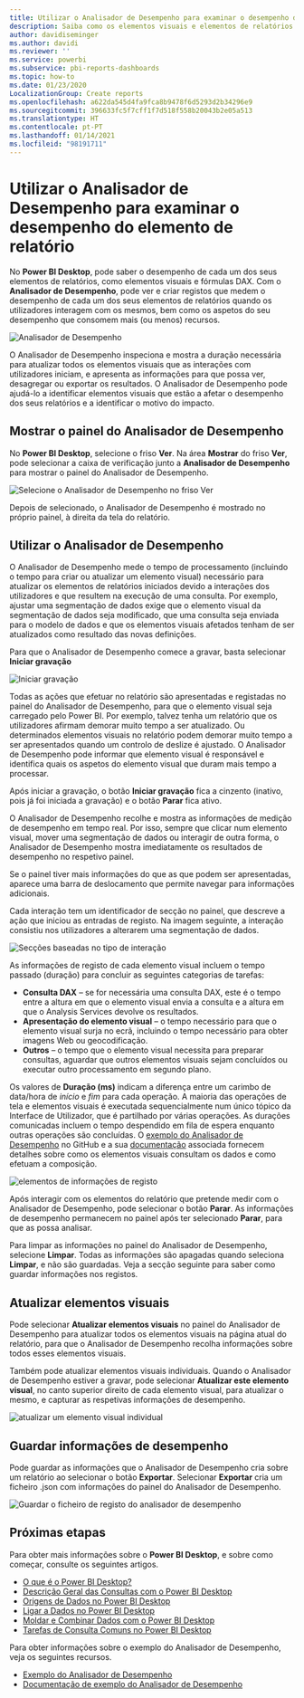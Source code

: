 ```yaml
---
title: Utilizar o Analisador de Desempenho para examinar o desempenho do elemento de relatório no Power BI Desktop
description: Saiba como os elementos visuais e elementos de relatórios estão em termos de utilização de recursos e capacidade de resposta
author: davidiseminger
ms.author: davidi
ms.reviewer: ''
ms.service: powerbi
ms.subservice: pbi-reports-dashboards
ms.topic: how-to
ms.date: 01/23/2020
LocalizationGroup: Create reports
ms.openlocfilehash: a622da545d4fa9fca8b9478f6d5293d2b34296e9
ms.sourcegitcommit: 396633fc5f7cff1f7d518f558b20043b2e05a513
ms.translationtype: HT
ms.contentlocale: pt-PT
ms.lasthandoff: 01/14/2021
ms.locfileid: "98191711"
---
```

# <a name="use-performance-analyzer-to-examine-report-element-performance"></a>Utilizar o Analisador de Desempenho para examinar o desempenho do elemento de relatório

No **Power BI Desktop**, pode saber o desempenho de cada um dos seus elementos de relatórios, como elementos visuais e fórmulas DAX. Com o **Analisador de Desempenho**, pode ver e criar registos que medem o desempenho de cada um dos seus elementos de relatórios quando os utilizadores interagem com os mesmos, bem como os aspetos do seu desempenho que consomem mais (ou menos) recursos.

![Analisador de Desempenho](media/desktop-performance-analyzer/performance-analyzer-01.png)

O Analisador de Desempenho inspeciona e mostra a duração necessária para atualizar todos os elementos visuais que as interações com utilizadores iniciam, e apresenta as informações para que possa ver, desagregar ou exportar os resultados. O Analisador de Desempenho pode ajudá-lo a identificar elementos visuais que estão a afetar o desempenho dos seus relatórios e a identificar o motivo do impacto.

## <a name="displaying-the-performance-analyzer-pane"></a>Mostrar o painel do Analisador de Desempenho

No **Power BI Desktop**, selecione o friso **Ver**. Na área **Mostrar** do friso **Ver**, pode selecionar a caixa de verificação junto a **Analisador de Desempenho** para mostrar o painel do Analisador de Desempenho.

![Selecione o Analisador de Desempenho no friso Ver](media/desktop-performance-analyzer/performance-analyzer-02.png)

Depois de selecionado, o Analisador de Desempenho é mostrado no próprio painel, à direita da tela do relatório.

## <a name="using-performance-analyzer"></a>Utilizar o Analisador de Desempenho

O Analisador de Desempenho mede o tempo de processamento (incluindo o tempo para criar ou atualizar um elemento visual) necessário para atualizar os elementos de relatórios iniciados devido a interações dos utilizadores e que resultem na execução de uma consulta. Por exemplo, ajustar uma segmentação de dados exige que o elemento visual da segmentação de dados seja modificado, que uma consulta seja enviada para o modelo de dados e que os elementos visuais afetados tenham de ser atualizados como resultado das novas definições. 

Para que o Analisador de Desempenho comece a gravar, basta selecionar **Iniciar gravação**

![Iniciar gravação](media/desktop-performance-analyzer/performance-analyzer-03.png)

Todas as ações que efetuar no relatório são apresentadas e registadas no painel do Analisador de Desempenho, para que o elemento visual seja carregado pelo Power BI. Por exemplo, talvez tenha um relatório que os utilizadores afirmam demorar muito tempo a ser atualizado. Ou determinados elementos visuais no relatório podem demorar muito tempo a ser apresentados quando um controlo de deslize é ajustado. O Analisador de Desempenho pode informar que elemento visual é responsável e identifica quais os aspetos do elemento visual que duram mais tempo a processar. 

Após iniciar a gravação, o botão **Iniciar gravação** fica a cinzento (inativo, pois já foi iniciada a gravação) e o botão **Parar** fica ativo. 

O Analisador de Desempenho recolhe e mostra as informações de medição de desempenho em tempo real. Por isso, sempre que clicar num elemento visual, mover uma segmentação de dados ou interagir de outra forma, o Analisador de Desempenho mostra imediatamente os resultados de desempenho no respetivo painel.

Se o painel tiver mais informações do que as que podem ser apresentadas, aparece uma barra de deslocamento que permite navegar para informações adicionais.

Cada interação tem um identificador de secção no painel, que descreve a ação que iniciou as entradas de registo. Na imagem seguinte, a interação consistiu nos utilizadores a alterarem uma segmentação de dados.

![Secções baseadas no tipo de interação](media/desktop-performance-analyzer/performance-analyzer-04.png)

As informações de registo de cada elemento visual incluem o tempo passado (duração) para concluir as seguintes categorias de tarefas:

* **Consulta DAX** – se for necessária uma consulta DAX, este é o tempo entre a altura em que o elemento visual envia a consulta e a altura em que o Analysis Services devolve os resultados.
* **Apresentação do elemento visual** – o tempo necessário para que o elemento visual surja no ecrã, incluindo o tempo necessário para obter imagens Web ou geocodificação. 
* **Outros** – o tempo que o elemento visual necessita para preparar consultas, aguardar que outros elementos visuais sejam concluídos ou executar outro processamento em segundo plano.

Os valores de **Duração (ms)** indicam a diferença entre um carimbo de data/hora de *início* e *fim* para cada operação. A maioria das operações de tela e elementos visuais é executada sequencialmente num único tópico da Interface de Utilizador, que é partilhado por várias operações. As durações comunicadas incluem o tempo despendido em fila de espera enquanto outras operações são concluídas. O [exemplo do Analisador de Desempenho](https://github.com/microsoft/powerbi-desktop-samples/tree/main/Performance%20Analyzer) no GitHub e a sua [documentação](https://github.com/microsoft/powerbi-desktop-samples/blob/main/Performance%20Analyzer/Power%20BI%20Performance%20Analyzer%20Export%20File%20Format.docx) associada fornecem detalhes sobre como os elementos visuais consultam os dados e como efetuam a composição.


![elementos de informações de registo](media/desktop-performance-analyzer/performance-analyzer-06.png)

Após interagir com os elementos do relatório que pretende medir com o Analisador de Desempenho, pode selecionar o botão **Parar**. As informações de desempenho permanecem no painel após ter selecionado **Parar**, para que as possa analisar.

Para limpar as informações no painel do Analisador de Desempenho, selecione **Limpar**. Todas as informações são apagadas quando seleciona **Limpar**, e não são guardadas. Veja a secção seguinte para saber como guardar informações nos registos. 

## <a name="refreshing-visuals"></a>Atualizar elementos visuais

Pode selecionar **Atualizar elementos visuais** no painel do Analisador de Desempenho para atualizar todos os elementos visuais na página atual do relatório, para que o Analisador de Desempenho recolha informações sobre todos esses elementos visuais.

Também pode atualizar elementos visuais individuais. Quando o Analisador de Desempenho estiver a gravar, pode selecionar **Atualizar este elemento visual**, no canto superior direito de cada elemento visual, para atualizar o mesmo, e capturar as respetivas informações de desempenho.

![atualizar um elemento visual individual](media/desktop-performance-analyzer/performance-analyzer-07.png)

## <a name="saving-performance-information"></a>Guardar informações de desempenho

Pode guardar as informações que o Analisador de Desempenho cria sobre um relatório ao selecionar o botão **Exportar**. Selecionar **Exportar** cria um ficheiro .json com informações do painel do Analisador de Desempenho. 

![Guardar o ficheiro de registo do analisador de desempenho](media/desktop-performance-analyzer/performance-analyzer-05.png)


## <a name="next-steps"></a>Próximas etapas
Para obter mais informações sobre o **Power BI Desktop**, e sobre como começar, consulte os seguintes artigos.

* [O que é o Power BI Desktop?](../fundamentals/desktop-what-is-desktop.md)
* [Descrição Geral das Consultas com o Power BI Desktop](../transform-model/desktop-query-overview.md)
* [Origens de Dados no Power BI Desktop](../connect-data/desktop-data-sources.md)
* [Ligar a Dados no Power BI Desktop](../connect-data/desktop-connect-to-data.md)
* [Moldar e Combinar Dados com o Power BI Desktop](../connect-data/desktop-shape-and-combine-data.md)
* [Tarefas de Consulta Comuns no Power BI Desktop](../transform-model/desktop-common-query-tasks.md)   

Para obter informações sobre o exemplo do Analisador de Desempenho, veja os seguintes recursos.

* [Exemplo do Analisador de Desempenho](https://github.com/microsoft/powerbi-desktop-samples/tree/main/Performance%20Analyzer)
* [Documentação de exemplo do Analisador de Desempenho](https://github.com/microsoft/powerbi-desktop-samples/blob/main/Performance%20Analyzer/Power%20BI%20Performance%20Analyzer%20Export%20File%20Format.docx)
